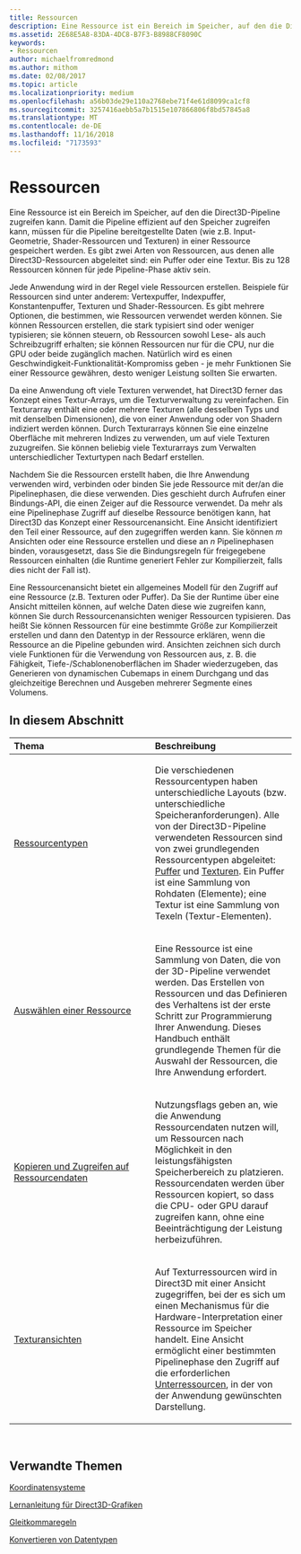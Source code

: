 ```yaml
---
title: Ressourcen
description: Eine Ressource ist ein Bereich im Speicher, auf den die Direct3D-Pipeline zugreifen kann.
ms.assetid: 2E68E5A8-83DA-4DC8-B7F3-B8988CF8090C
keywords:
- Ressourcen
author: michaelfromredmond
ms.author: mithom
ms.date: 02/08/2017
ms.topic: article
ms.localizationpriority: medium
ms.openlocfilehash: a56b03de29e110a2768ebe71f4e61d8099ca1cf8
ms.sourcegitcommit: 3257416aebb5a7b1515e107866806f8bd57845a8
ms.translationtype: MT
ms.contentlocale: de-DE
ms.lasthandoff: 11/16/2018
ms.locfileid: "7173593"
---
```

# <a name="resources"></a>Ressourcen


Eine Ressource ist ein Bereich im Speicher, auf den die Direct3D-Pipeline zugreifen kann. Damit die Pipeline effizient auf den Speicher zugreifen kann, müssen für die Pipeline bereitgestellte Daten (wie z.B. Input-Geometrie, Shader-Ressourcen und Texturen) in einer Ressource gespeichert werden. Es gibt zwei Arten von Ressourcen, aus denen alle Direct3D-Ressourcen abgeleitet sind: ein Puffer oder eine Textur. Bis zu 128 Ressourcen können für jede Pipeline-Phase aktiv sein.

Jede Anwendung wird in der Regel viele Ressourcen erstellen. Beispiele für Ressourcen sind unter anderem: Vertexpuffer, Indexpuffer, Konstantenpuffer, Texturen und Shader-Ressourcen. Es gibt mehrere Optionen, die bestimmen, wie Ressourcen verwendet werden können. Sie können Ressourcen erstellen, die stark typisiert sind oder weniger typisieren; sie können steuern, ob Ressourcen sowohl Lese- als auch Schreibzugriff erhalten; sie können Ressourcen nur für die CPU, nur die GPU oder beide zugänglich machen. Natürlich wird es einen Geschwindigkeit-Funktionalität-Kompromiss geben - je mehr Funktionen Sie einer Ressource gewähren, desto weniger Leistung sollten Sie erwarten.

Da eine Anwendung oft viele Texturen verwendet, hat Direct3D ferner das Konzept eines Textur-Arrays, um die Texturverwaltung zu vereinfachen. Ein Texturarray enthält eine oder mehrere Texturen (alle desselben Typs und mit denselben Dimensionen), die von einer Anwendung oder von Shadern indiziert werden können. Durch Texturarrays können Sie eine einzelne Oberfläche mit mehreren Indizes zu verwenden, um auf viele Texturen zuzugreifen. Sie können beliebig viele Texturarrays zum Verwalten unterschiedlicher Texturtypen nach Bedarf erstellen.

Nachdem Sie die Ressourcen erstellt haben, die Ihre Anwendung verwenden wird, verbinden oder binden Sie jede Ressource mit der/an die Pipelinephasen, die diese verwenden. Dies geschieht durch Aufrufen einer Bindungs-API, die einen Zeiger auf die Ressource verwendet. Da mehr als eine Pipelinephase Zugriff auf dieselbe Ressource benötigen kann, hat Direct3D das Konzept einer Ressourcenansicht. Eine Ansicht identifiziert den Teil einer Ressource, auf den zugegriffen werden kann. Sie können *m* Ansichten oder eine Ressource erstellen und diese an *n* Pipelinephasen binden, vorausgesetzt, dass Sie die Bindungsregeln für freigegebene Ressourcen einhalten (die Runtime generiert Fehler zur Kompilierzeit, falls dies nicht der Fall ist).

Eine Ressourcenansicht bietet ein allgemeines Modell für den Zugriff auf eine Ressource (z.B. Texturen oder Puffer). Da Sie der Runtime über eine Ansicht mitteilen können, auf welche Daten diese wie zugreifen kann, können Sie durch Ressourcenansichten weniger Ressourcen typisieren. Das heißt Sie können Ressourcen für eine bestimmte Größe zur Kompilierzeit erstellen und dann den Datentyp in der Ressource erklären, wenn die Ressource an die Pipeline gebunden wird. Ansichten zeichnen sich durch viele Funktionen für die Verwendung von Ressourcen aus, z. B. die Fähigkeit, Tiefe-/Schablonenoberflächen im Shader wiederzugeben, das Generieren von dynamischen Cubemaps in einem Durchgang und das gleichzeitige Berechnen und Ausgeben mehrerer Segmente eines Volumens.

## <a name="span-idin-this-sectionspanin-this-section"></a><span id="in-this-section"></span>In diesem Abschnitt


<table>
<colgroup>
<col width="50%" />
<col width="50%" />
</colgroup>
<thead>
<tr class="header">
<th align="left">Thema</th>
<th align="left">Beschreibung</th>
</tr>
</thead>
<tbody>
<tr class="odd">
<td align="left"><p><a href="resource-types.md">Ressourcentypen</a></p></td>
<td align="left"><p>Die verschiedenen Ressourcentypen haben unterschiedliche Layouts (bzw. unterschiedliche Speicheranforderungen). Alle von der Direct3D-Pipeline verwendeten Ressourcen sind von zwei grundlegenden Ressourcentypen abgeleitet: <a href="resource-types.md#buffer-resources">Puffer</a> und <a href="resource-types.md#texture-resources">Texturen</a>. Ein Puffer ist eine Sammlung von Rohdaten (Elemente); eine Textur ist eine Sammlung von Texeln (Textur-Elementen).</p></td>
</tr>
<tr class="even">
<td align="left"><p><a href="choosing-a-resource.md">Auswählen einer Ressource</a></p></td>
<td align="left"><p>Eine Ressource ist eine Sammlung von Daten, die von der 3D-Pipeline verwendet werden. Das Erstellen von Ressourcen und das Definieren des Verhaltens ist der erste Schritt zur Programmierung Ihrer Anwendung. Dieses Handbuch enthält grundlegende Themen für die Auswahl der Ressourcen, die Ihre Anwendung erfordert.</p></td>
</tr>
<tr class="odd">
<td align="left"><p><a href="copying-and-accessing-resource-data.md">Kopieren und Zugreifen auf Ressourcendaten</a></p></td>
<td align="left"><p>Nutzungsflags geben an, wie die Anwendung Ressourcendaten nutzen will, um Ressourcen nach Möglichkeit in den leistungsfähigsten Speicherbereich zu platzieren. Ressourcendaten werden über Ressourcen kopiert, so dass die CPU- oder GPU darauf zugreifen kann, ohne eine Beeinträchtigung der Leistung herbeizuführen.</p></td>
</tr>
<tr class="even">
<td align="left"><p><a href="texture-views.md">Texturansichten</a></p></td>
<td align="left"><p>Auf Texturressourcen wird in Direct3D mit einer Ansicht zugegriffen, bei der es sich um einen Mechanismus für die Hardware-Interpretation einer Ressource im Speicher handelt. Eine Ansicht ermöglicht einer bestimmten Pipelinephase den Zugriff auf die erforderlichen <a href="resource-types.md">Unterressourcen</a>, in der von der Anwendung gewünschten Darstellung.</p></td>
</tr>
</tbody>
</table>

 

## <a name="span-idrelated-topicsspanrelated-topics"></a><span id="related-topics"></span>Verwandte Themen


[Koordinatensysteme](coordinate-systems.md)

[Lernanleitung für Direct3D-Grafiken](index.md)

[Gleitkommaregeln](floating-point-rules.md)

[Konvertieren von Datentypen](data-type-conversion.md)
